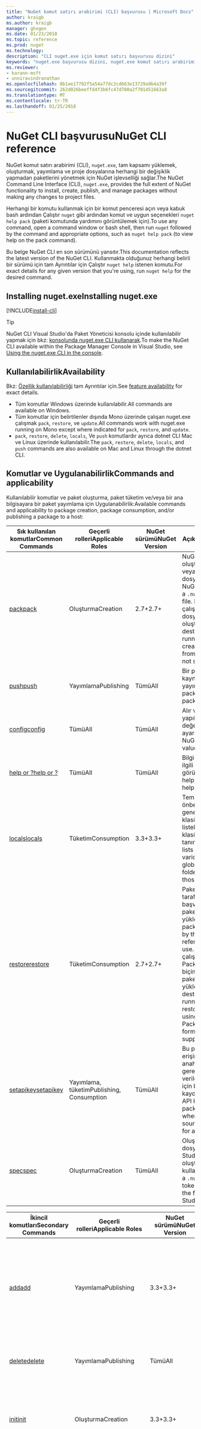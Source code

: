 ```yaml
---
title: "NuGet komut satırı arabirimi (CLI) başvurusu | Microsoft Docs"
author: kraigb
ms.author: kraigb
manager: ghogen
ms.date: 01/23/2018
ms.topic: reference
ms.prod: nuget
ms.technology: 
description: "CLI nuget.exe için komut satırı başvurusu dizini"
keywords: "nuget.exe başvurusu dizini, nuget.exe komut satırı arabirimi, nuget.exe CLI, nuget komutu"
ms.reviewer:
- karann-msft
- unniravindranathan
ms.openlocfilehash: 8b1ee17702f5a54a77dc2cd663e13729a9b4a39f
ms.sourcegitcommit: 262d026beeffd4f3b6fc47d780a2f701451663a8
ms.translationtype: MT
ms.contentlocale: tr-TR
ms.lasthandoff: 01/25/2018
---
```

# <a name="nuget-cli-reference"></a><span data-ttu-id="8d3fd-104">NuGet CLI başvurusu</span><span class="sxs-lookup"><span data-stu-id="8d3fd-104">NuGet CLI reference</span></span>

<span data-ttu-id="8d3fd-105">NuGet komut satırı arabirimi (CLI), `nuget.exe`, tam kapsamı yüklemek, oluşturmak, yayımlama ve proje dosyalarına herhangi bir değişiklik yapmadan paketlerini yönetmek için NuGet işlevselliği sağlar.</span><span class="sxs-lookup"><span data-stu-id="8d3fd-105">The NuGet Command Line Interface (CLI), `nuget.exe`, provides the full extent of NuGet functionality to install, create, publish, and manage packages without making any changes to project files.</span></span>

<span data-ttu-id="8d3fd-106">Herhangi bir komutu kullanmak için bir komut penceresi açın veya kabuk bash ardından Çalıştır `nuget` gibi ardından komut ve uygun seçenekleri `nuget help pack` (paketi komutunda yardımını görüntülemek için).</span><span class="sxs-lookup"><span data-stu-id="8d3fd-106">To use any command, open a command window or bash shell, then run `nuget` followed by the command and appropriate options, such as `nuget help pack` (to view help on the pack command).</span></span>

<span data-ttu-id="8d3fd-107">Bu belge NuGet CLI en son sürümünü yansıtır.</span><span class="sxs-lookup"><span data-stu-id="8d3fd-107">This documentation reflects the latest version of the NuGet CLI.</span></span> <span data-ttu-id="8d3fd-108">Kullanmakta olduğunuz herhangi belirli bir sürümü için tam Ayrıntılar için Çalıştır `nuget help` istenen komutu.</span><span class="sxs-lookup"><span data-stu-id="8d3fd-108">For exact details for any given version that you're using,  run `nuget help` for the desired command.</span></span>

## <a name="installing-nugetexe"></a><span data-ttu-id="8d3fd-109">Installing nuget.exe</span><span class="sxs-lookup"><span data-stu-id="8d3fd-109">Installing nuget.exe</span></span>

[!INCLUDE[install-cli](../includes/install-cli.md)]

> [!Tip]
> <span data-ttu-id="8d3fd-110">NuGet CLI Visual Studio'da Paket Yöneticisi konsolu içinde kullanılabilir yapmak için bkz: [konsolunda nuget.exe CLI kullanarak](package-manager-console.md#using-the-nugetexe-cli-in-the-console).</span><span class="sxs-lookup"><span data-stu-id="8d3fd-110">To make the NuGet CLI available within the Package Manager Console in Visual Studio, see [Using the nuget.exe CLI in the console](package-manager-console.md#using-the-nugetexe-cli-in-the-console).</span></span>

## <a name="availability"></a><span data-ttu-id="8d3fd-111">Kullanılabilirlik</span><span class="sxs-lookup"><span data-stu-id="8d3fd-111">Availability</span></span>

<span data-ttu-id="8d3fd-112">Bkz: [Özellik kullanılabilirliği](../install-nuget-client-tools.md#feature-availability) tam Ayrıntılar için.</span><span class="sxs-lookup"><span data-stu-id="8d3fd-112">See [feature availability](../install-nuget-client-tools.md#feature-availability) for exact details.</span></span>

- <span data-ttu-id="8d3fd-113">Tüm komutlar Windows üzerinde kullanılabilir.</span><span class="sxs-lookup"><span data-stu-id="8d3fd-113">All commands are available on Windows.</span></span>
- <span data-ttu-id="8d3fd-114">Tüm komutlar için belirtilenler dışında Mono üzerinde çalışan nuget.exe çalışmak `pack`, `restore`, ve `update`.</span><span class="sxs-lookup"><span data-stu-id="8d3fd-114">All commands work with nuget.exe running on Mono except where indicated for `pack`, `restore`, and `update`.</span></span>
- <span data-ttu-id="8d3fd-115">`pack`, `restore`, `delete`, `locals`, Ve `push` komutlardır ayrıca dotnet CLI Mac ve Linux üzerinde kullanılabilir.</span><span class="sxs-lookup"><span data-stu-id="8d3fd-115">The `pack`, `restore`, `delete`, `locals`, and `push` commands are also available on Mac and Linux through the dotnet CLI.</span></span>

## <a name="commands-and-applicability"></a><span data-ttu-id="8d3fd-116">Komutlar ve Uygulanabilirlik</span><span class="sxs-lookup"><span data-stu-id="8d3fd-116">Commands and applicability</span></span>

<span data-ttu-id="8d3fd-117">Kullanılabilir komutlar ve paket oluşturma, paket tüketim ve/veya bir ana bilgisayara bir paket yayımlama için Uygulanabilirlik:</span><span class="sxs-lookup"><span data-stu-id="8d3fd-117">Available commands and applicability to package creation, package consumption, and/or publishing a package to a host:</span></span>

| <span data-ttu-id="8d3fd-118">Sık kullanılan komutlar</span><span class="sxs-lookup"><span data-stu-id="8d3fd-118">Common Commands</span></span> | <span data-ttu-id="8d3fd-119">Geçerli rolleri</span><span class="sxs-lookup"><span data-stu-id="8d3fd-119">Applicable Roles</span></span> | <span data-ttu-id="8d3fd-120">NuGet sürümü</span><span class="sxs-lookup"><span data-stu-id="8d3fd-120">NuGet Version</span></span> | <span data-ttu-id="8d3fd-121">Açıklama</span><span class="sxs-lookup"><span data-stu-id="8d3fd-121">Description</span></span> |
| --- | --- | --- | --- |
| [<span data-ttu-id="8d3fd-122">pack</span><span class="sxs-lookup"><span data-stu-id="8d3fd-122">pack</span></span>](cli-ref-pack.md) | <span data-ttu-id="8d3fd-123">Oluşturma</span><span class="sxs-lookup"><span data-stu-id="8d3fd-123">Creation</span></span> | <span data-ttu-id="8d3fd-124">2.7+</span><span class="sxs-lookup"><span data-stu-id="8d3fd-124">2.7+</span></span> | <span data-ttu-id="8d3fd-125">NuGet paket oluşturur bir `.nuspec` veya proje dosyası.</span><span class="sxs-lookup"><span data-stu-id="8d3fd-125">Creates a NuGet package from a `.nuspec` or project file.</span></span> <span data-ttu-id="8d3fd-126">Mono üzerinde çalışırken, bir proje dosyasından paket oluşturma desteklenmiyor.</span><span class="sxs-lookup"><span data-stu-id="8d3fd-126">When running on Mono, creating a package from a project file is not supported.</span></span> |
| [<span data-ttu-id="8d3fd-127">push</span><span class="sxs-lookup"><span data-stu-id="8d3fd-127">push</span></span>](cli-ref-push.md) | <span data-ttu-id="8d3fd-128">Yayımlama</span><span class="sxs-lookup"><span data-stu-id="8d3fd-128">Publishing</span></span> | <span data-ttu-id="8d3fd-129">Tümü</span><span class="sxs-lookup"><span data-stu-id="8d3fd-129">All</span></span> | <span data-ttu-id="8d3fd-130">Bir paket için paket kaynağı yayımlar.</span><span class="sxs-lookup"><span data-stu-id="8d3fd-130">Publishes a package to a package source.</span></span> |
| [<span data-ttu-id="8d3fd-131">config</span><span class="sxs-lookup"><span data-stu-id="8d3fd-131">config</span></span>](cli-ref-config.md) | <span data-ttu-id="8d3fd-132">Tümü</span><span class="sxs-lookup"><span data-stu-id="8d3fd-132">All</span></span> | <span data-ttu-id="8d3fd-133">Tümü</span><span class="sxs-lookup"><span data-stu-id="8d3fd-133">All</span></span> | <span data-ttu-id="8d3fd-134">Alır veya NuGet yapılandırma değerlerini ayarlar.</span><span class="sxs-lookup"><span data-stu-id="8d3fd-134">Gets or sets NuGet configuration values.</span></span> |
| [<span data-ttu-id="8d3fd-135">help or ?</span><span class="sxs-lookup"><span data-stu-id="8d3fd-135">help or ?</span></span>](cli-ref-help.md) | <span data-ttu-id="8d3fd-136">Tümü</span><span class="sxs-lookup"><span data-stu-id="8d3fd-136">All</span></span> | <span data-ttu-id="8d3fd-137">Tümü</span><span class="sxs-lookup"><span data-stu-id="8d3fd-137">All</span></span> | <span data-ttu-id="8d3fd-138">Bilgi veya bir komutla ilgili Yardım yardımını görüntüler.</span><span class="sxs-lookup"><span data-stu-id="8d3fd-138">Displays help information or help for a command.</span></span> |
| [<span data-ttu-id="8d3fd-139">locals</span><span class="sxs-lookup"><span data-stu-id="8d3fd-139">locals</span></span>](cli-ref-locals.md) | <span data-ttu-id="8d3fd-140">Tüketim</span><span class="sxs-lookup"><span data-stu-id="8d3fd-140">Consumption</span></span> | <span data-ttu-id="8d3fd-141">3.3+</span><span class="sxs-lookup"><span data-stu-id="8d3fd-141">3.3+</span></span> | <span data-ttu-id="8d3fd-142">Temizler çeşitli önbellekleri veya genel paketler klasörü paketleri listeler veya bu klasörleri tanımlar.</span><span class="sxs-lookup"><span data-stu-id="8d3fd-142">Clears or lists packages in various caches or the global packages folder, or identifies those folders.</span></span> |
| [<span data-ttu-id="8d3fd-143">restore</span><span class="sxs-lookup"><span data-stu-id="8d3fd-143">restore</span></span>](cli-ref-restore.md) | <span data-ttu-id="8d3fd-144">Tüketim</span><span class="sxs-lookup"><span data-stu-id="8d3fd-144">Consumption</span></span> | <span data-ttu-id="8d3fd-145">2.7+</span><span class="sxs-lookup"><span data-stu-id="8d3fd-145">2.7+</span></span> | <span data-ttu-id="8d3fd-146">Paket başvuru biçime tarafından başvurulan tüm paketler geri yükler.</span><span class="sxs-lookup"><span data-stu-id="8d3fd-146">Restores all packages referenced by the package reference format in use.</span></span> <span data-ttu-id="8d3fd-147">Mono üzerinde çalışırken, PackageReference biçimi kullanarak paketleri geri yüklenmesi desteklenmez.</span><span class="sxs-lookup"><span data-stu-id="8d3fd-147">When running on Mono, restoring packages using the PackageReference format is not supported.</span></span> |
| [<span data-ttu-id="8d3fd-148">setapikey</span><span class="sxs-lookup"><span data-stu-id="8d3fd-148">setapikey</span></span>](cli-ref-setapikey.md) | <span data-ttu-id="8d3fd-149">Yayımlama, tüketim</span><span class="sxs-lookup"><span data-stu-id="8d3fd-149">Publishing, Consumption</span></span> | <span data-ttu-id="8d3fd-150">Tümü</span><span class="sxs-lookup"><span data-stu-id="8d3fd-150">All</span></span> | <span data-ttu-id="8d3fd-151">Bu paket kaynağına erişimi için bir anahtar gerektirdiğinde verilen paket kaynağı için bir API anahtarı kaydeder.</span><span class="sxs-lookup"><span data-stu-id="8d3fd-151">Saves an API key for a given package source when that package source requires a key for access.</span></span> |
| [<span data-ttu-id="8d3fd-152">spec</span><span class="sxs-lookup"><span data-stu-id="8d3fd-152">spec</span></span>](cli-ref-spec.md) | <span data-ttu-id="8d3fd-153">Oluşturma</span><span class="sxs-lookup"><span data-stu-id="8d3fd-153">Creation</span></span> | <span data-ttu-id="8d3fd-154">Tümü</span><span class="sxs-lookup"><span data-stu-id="8d3fd-154">All</span></span> | <span data-ttu-id="8d3fd-155">Oluşturan bir `.nuspec` dosya, bir Visual Studio Proje dosyası oluşturma belirteçleri kullanarak.</span><span class="sxs-lookup"><span data-stu-id="8d3fd-155">Generates a `.nuspec` file, using tokens if generating the file from a Visual Studio project.</span></span> |

| <span data-ttu-id="8d3fd-156">İkincil komutları</span><span class="sxs-lookup"><span data-stu-id="8d3fd-156">Secondary Commands</span></span> | <span data-ttu-id="8d3fd-157">Geçerli rolleri</span><span class="sxs-lookup"><span data-stu-id="8d3fd-157">Applicable Roles</span></span> | <span data-ttu-id="8d3fd-158">NuGet sürümü</span><span class="sxs-lookup"><span data-stu-id="8d3fd-158">NuGet Version</span></span> | <span data-ttu-id="8d3fd-159">Açıklama</span><span class="sxs-lookup"><span data-stu-id="8d3fd-159">Description</span></span> |
| --- | --- | --- | --- |
| [<span data-ttu-id="8d3fd-160">add</span><span class="sxs-lookup"><span data-stu-id="8d3fd-160">add</span></span>](cli-ref-add.md) | <span data-ttu-id="8d3fd-161">Yayımlama</span><span class="sxs-lookup"><span data-stu-id="8d3fd-161">Publishing</span></span> | <span data-ttu-id="8d3fd-162">3.3+</span><span class="sxs-lookup"><span data-stu-id="8d3fd-162">3.3+</span></span> | <span data-ttu-id="8d3fd-163">Bir paket hiyerarşik düzenini kullanarak bir HTTP olmayan paket kaynağı ekler.</span><span class="sxs-lookup"><span data-stu-id="8d3fd-163">Adds a package to a non-HTTP package source using hierarchical layout.</span></span> <span data-ttu-id="8d3fd-164">HTTP kaynakları için kullanmak *itme*.</span><span class="sxs-lookup"><span data-stu-id="8d3fd-164">For HTTP sources, use *push*.</span></span> |
| [<span data-ttu-id="8d3fd-165">delete</span><span class="sxs-lookup"><span data-stu-id="8d3fd-165">delete</span></span>](cli-ref-delete.md) | <span data-ttu-id="8d3fd-166">Yayımlama</span><span class="sxs-lookup"><span data-stu-id="8d3fd-166">Publishing</span></span> | <span data-ttu-id="8d3fd-167">Tümü</span><span class="sxs-lookup"><span data-stu-id="8d3fd-167">All</span></span> | <span data-ttu-id="8d3fd-168">Bir paketi paket kaynağında unlists ya da kaldırır.</span><span class="sxs-lookup"><span data-stu-id="8d3fd-168">Removes or unlists a package from a package source.</span></span> |
| [<span data-ttu-id="8d3fd-169">init</span><span class="sxs-lookup"><span data-stu-id="8d3fd-169">init</span></span>](cli-ref-init.md) | <span data-ttu-id="8d3fd-170">Oluşturma</span><span class="sxs-lookup"><span data-stu-id="8d3fd-170">Creation</span></span> | <span data-ttu-id="8d3fd-171">3.3+</span><span class="sxs-lookup"><span data-stu-id="8d3fd-171">3.3+</span></span> | <span data-ttu-id="8d3fd-172">Paketleri bir klasörden hiyerarşik düzenini kullanarak bir paket kaynağı ekler.</span><span class="sxs-lookup"><span data-stu-id="8d3fd-172">Adds packages from a folder to a package source using hierarchical layout.</span></span> |
| [<span data-ttu-id="8d3fd-173">install</span><span class="sxs-lookup"><span data-stu-id="8d3fd-173">install</span></span>](cli-ref-install.md) | <span data-ttu-id="8d3fd-174">Tüketim</span><span class="sxs-lookup"><span data-stu-id="8d3fd-174">Consumption</span></span> | <span data-ttu-id="8d3fd-175">Tümü</span><span class="sxs-lookup"><span data-stu-id="8d3fd-175">All</span></span> | <span data-ttu-id="8d3fd-176">Geçerli bir pakete bir yükler proje ancak projeleri değiştirmeyin veya dosyaları başvuru.</span><span class="sxs-lookup"><span data-stu-id="8d3fd-176">Installs a package into the current project but does not modify projects or reference files.</span></span> |
| [<span data-ttu-id="8d3fd-177">list</span><span class="sxs-lookup"><span data-stu-id="8d3fd-177">list</span></span>](cli-ref-list.md) | <span data-ttu-id="8d3fd-178">Tüketim, belki de yayımlama</span><span class="sxs-lookup"><span data-stu-id="8d3fd-178">Consumption, perhaps Publishing</span></span> | <span data-ttu-id="8d3fd-179">Tümü</span><span class="sxs-lookup"><span data-stu-id="8d3fd-179">All</span></span> | <span data-ttu-id="8d3fd-180">Belirli bir kaynaktan paketleri görüntüler.</span><span class="sxs-lookup"><span data-stu-id="8d3fd-180">Displays packages from a given source.</span></span> |
| [<span data-ttu-id="8d3fd-181">mirror</span><span class="sxs-lookup"><span data-stu-id="8d3fd-181">mirror</span></span>](cli-ref-mirror.md) | <span data-ttu-id="8d3fd-182">Yayımlama</span><span class="sxs-lookup"><span data-stu-id="8d3fd-182">Publishing</span></span> | <span data-ttu-id="8d3fd-183">3.2 +'da kullanım dışıdır</span><span class="sxs-lookup"><span data-stu-id="8d3fd-183">Deprecated in 3.2+</span></span> | <span data-ttu-id="8d3fd-184">Bir paketi ve bağımlılıklarını bir kaynaktan bir hedef havuz yansıtır.</span><span class="sxs-lookup"><span data-stu-id="8d3fd-184">Mirrors a package and its dependencies from a source to a target repository.</span></span> |
| [<span data-ttu-id="8d3fd-185">sources</span><span class="sxs-lookup"><span data-stu-id="8d3fd-185">sources</span></span>](cli-ref-sources.md) | <span data-ttu-id="8d3fd-186">Tüketim, yayımlama</span><span class="sxs-lookup"><span data-stu-id="8d3fd-186">Consumption, Publishing</span></span> | <span data-ttu-id="8d3fd-187">Tümü</span><span class="sxs-lookup"><span data-stu-id="8d3fd-187">All</span></span> | <span data-ttu-id="8d3fd-188">Yapılandırma dosyalarında paket kaynaklarını yönetir.</span><span class="sxs-lookup"><span data-stu-id="8d3fd-188">Manages package sources in configuration files.</span></span> |
| [<span data-ttu-id="8d3fd-189">update</span><span class="sxs-lookup"><span data-stu-id="8d3fd-189">update</span></span>](cli-ref-update.md) | <span data-ttu-id="8d3fd-190">Tüketim</span><span class="sxs-lookup"><span data-stu-id="8d3fd-190">Consumption</span></span> | <span data-ttu-id="8d3fd-191">Tümü</span><span class="sxs-lookup"><span data-stu-id="8d3fd-191">All</span></span> | <span data-ttu-id="8d3fd-192">Bir projenin paketler için en son sürümleri güncelleştirir.</span><span class="sxs-lookup"><span data-stu-id="8d3fd-192">Updates a project's packages to the latest available versions.</span></span> <span data-ttu-id="8d3fd-193">Mono üzerinde çalışırken desteklenmez.</span><span class="sxs-lookup"><span data-stu-id="8d3fd-193">Not supported when running on Mono.</span></span> |

<span data-ttu-id="8d3fd-194">Farklı komutlar çeşitli kullanmak [ortam değişkenleri](cli-ref-environment-variables.md).</span><span class="sxs-lookup"><span data-stu-id="8d3fd-194">Different commands make use of various [Environment variables](cli-ref-environment-variables.md).</span></span>

<span data-ttu-id="8d3fd-195">NuGet CLI komutları geçerli rolleri tarafından:</span><span class="sxs-lookup"><span data-stu-id="8d3fd-195">NuGet CLI commands by applicable roles:</span></span>

| <span data-ttu-id="8d3fd-196">Rol</span><span class="sxs-lookup"><span data-stu-id="8d3fd-196">Role</span></span> | <span data-ttu-id="8d3fd-197">Komutlar</span><span class="sxs-lookup"><span data-stu-id="8d3fd-197">Commands</span></span> |
| --- | --- |
| <span data-ttu-id="8d3fd-198">Tüketim</span><span class="sxs-lookup"><span data-stu-id="8d3fd-198">Consumption</span></span> | <span data-ttu-id="8d3fd-199">`config`, `help`, `install`, `list`, `locals`, `restore`, `setapikey`, `sources`, `update`</span><span class="sxs-lookup"><span data-stu-id="8d3fd-199">`config`, `help`, `install`, `list`, `locals`, `restore`, `setapikey`, `sources`, `update`</span></span> |
| <span data-ttu-id="8d3fd-200">Oluşturma</span><span class="sxs-lookup"><span data-stu-id="8d3fd-200">Creation</span></span> | <span data-ttu-id="8d3fd-201">`config`, `help`, `init`, `pack`, `spec`</span><span class="sxs-lookup"><span data-stu-id="8d3fd-201">`config`, `help`, `init`, `pack`, `spec`</span></span> |
| <span data-ttu-id="8d3fd-202">Yayımlama</span><span class="sxs-lookup"><span data-stu-id="8d3fd-202">Publishing</span></span> | <span data-ttu-id="8d3fd-203">`add`, `config`, `delete`, `help`, `list`, `push`, `setapikey`, `sources`</span><span class="sxs-lookup"><span data-stu-id="8d3fd-203">`add`, `config`, `delete`, `help`, `list`, `push`, `setapikey`, `sources`</span></span> |

<span data-ttu-id="8d3fd-204">Örneğin, geliştiriciler paketleri, yalnızca kullanma ile ilgili yalnızca NuGet komutların bu alt anlamanız.</span><span class="sxs-lookup"><span data-stu-id="8d3fd-204">Developers concerned only with consuming packages, for example, need only understand that subset of NuGet commands.</span></span>

> [!Note]
> <span data-ttu-id="8d3fd-205">Komut seçenek adları büyük/küçük harfe duyarsızdır.</span><span class="sxs-lookup"><span data-stu-id="8d3fd-205">Command option names are case-insensitive.</span></span> <span data-ttu-id="8d3fd-206">Kullanım dışı bırakılmıştır seçenekleri bu başvurusunda gibi eklenmemiştir `NoPrompt` (değiştirilmiştir `NonInteractive`) ve `Verbose` (değiştirilmiştir `Verbosity`).</span><span class="sxs-lookup"><span data-stu-id="8d3fd-206">Options that are deprecated are not included in this reference, such as `NoPrompt` (replaced by `NonInteractive`) and `Verbose` (replaced by `Verbosity`).</span></span>
